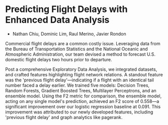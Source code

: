 # Predicting Flight Delays with Enhanced Data Analysis
* Nathan Chiu, Dominic Lim, Raul Merino, Javier Rondon

Commercial flight delays are a common costly issue. Leveraging data from the Bureau of Transportation Statistics and the National Oceanic and Atmospheric Administration, our team devised a method to forecast U.S. domestic flight delays two hours prior to departure.

Post a comprehensive Exploratory Data Analysis, we integrated datasets, and crafted features highlighting flight network relations. A standout feature was the 'previous flight delay'—indicating if a flight with an identical tail number faced a delay earlier. We trained five models: Decision Trees, Random Forests, Gradient Boosted Trees, Multilayer Perceptrons, and an ensemble model. Using the F2 metric for comparison, the ensemble model, acting on any single model's prediction, achieved an F2 score of 0.558—a significant improvement over our logistic regression baseline at 0.091. This improvement was attributed to our newly developed features, including 'previous flight delay' and graph analytics like pagerank.